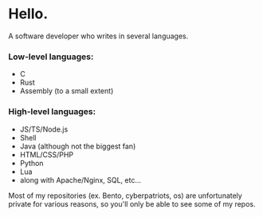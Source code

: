 # Hello.
A software developer who writes in several languages.

### Low-level languages:
- C
- Rust
- Assembly (to a small extent)
### High-level languages:
- JS/TS/Node.js
- Shell
- Java (although not the biggest fan)
- HTML/CSS/PHP
- Python
- Lua
- along with Apache/Nginx, SQL, etc...

Most of my repositories (ex. Bento, cyberpatriots, os) are unfortunately private for various reasons, so you'll only be able to see some of my repos.
